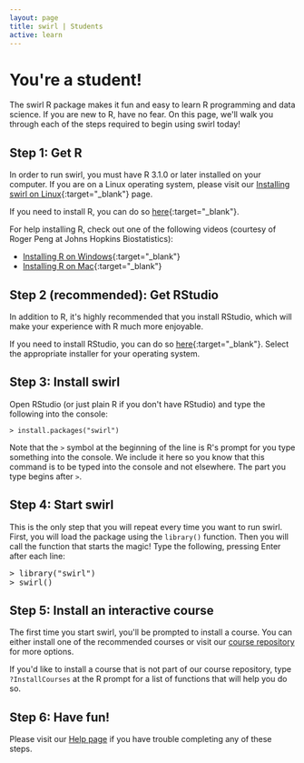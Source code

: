 ```yaml
---
layout: page
title: swirl | Students
active: learn
---
```


# You're a student!

The swirl R package makes it fun and easy to learn R programming and data science. If you are new to R, have no fear. On this page, we'll walk you through each of the steps required to begin using swirl today!

## Step 1: Get R

In order to run swirl, you must have R 3.1.0 or later installed on your computer. If you are on a Linux operating system, please visit our [Installing swirl on Linux](https://github.com/swirldev/swirl/wiki/Installing-swirl-on-Linux){:target="_blank"} page.

If you need to install R, you can do so [here](http://cran.rstudio.com/){:target="_blank"}.

For help installing R, check out one of the following videos (courtesy of Roger Peng at Johns Hopkins Biostatistics):

- [Installing R on Windows](http://youtu.be/mfGFv-iB724){:target="_blank"}
- [Installing R on Mac](http://youtu.be/Icawuhf0Yqo){:target="_blank"}

## Step 2 (recommended): Get RStudio
In addition to R, it's highly recommended that you install RStudio, which will make your experience with R much more enjoyable.
	
If you need to install RStudio, you can do so [here](http://www.rstudio.com/products/rstudio/download/){:target="_blank"}. Select the appropriate installer for your operating system.

<h2>Step 3: Install swirl</h2>
<p>Open RStudio (or just plain R if you don't have RStudio) and type the following into the console:</p>
<p><code>> install.packages("swirl")</code></p>
<p>Note that the <code>></code> symbol at the beginning of the line is R's prompt for you type something into the console. We include it here so you know that this command is to be typed into the console and not elsewhere. The part you type begins after <code>></code>.</p>

<h2>Step 4: Start swirl</h2>
<p>This is the only step that you will repeat every time you want to run swirl. First, you will load the package using the <code>library()</code> function. Then you will call the function that starts the magic! Type the following, pressing Enter after each line:</p>
<pre>> library("swirl")
> swirl()</pre>

<h2>Step 5: Install an interactive course</h2>
<p>The first time you start swirl, you'll be prompted to install a course. You can either install one of the recommended courses or visit our <a href="https://github.com/swirldev/swirl_courses#swirl-courses" target="_blank">course repository</a> for more options.</p>
<p>If you'd like to install a course that is not part of our course repository, type <code>?InstallCourses</code> at the R prompt for a list of functions that will help you do so.</p>

<h2>Step 6: Have fun!</h2>

<p>Please visit our <a href="help.html">Help page</a> if you have trouble completing any of these steps.</p>
